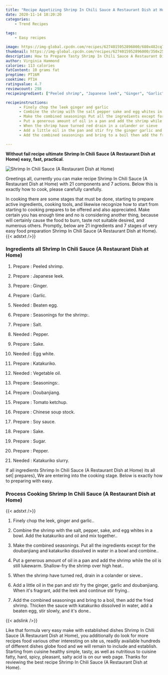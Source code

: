 ```yaml
---
title: "Recipe Appetizing Shrimp In Chili Sauce A Restaurant Dish at Home"
date: 2020-11-14 18:20:20
categories:
    - Trend Recipes
    
tags:
    - Easy recipes

image: https://img-global.cpcdn.com/recipes/6274015952896000/680x482cq70/shrimp-in-chili-sauce-a-restaurant-dish-at-home-recipe-main-photo.jpg
thumbnail: https://img-global.cpcdn.com/recipes/6274015952896000/350x250cq70/shrimp-in-chili-sauce-a-restaurant-dish-at-home-recipe-main-photo.jpg
description: How to Prepare Tasty Shrimp In Chili Sauce A Restaurant Dish at Home with 21 ingredients and 7 stages of easy cooking.
author: Virginia Hammond
calories: 113 calories
fatContent: 10 grams fat
preptime: PT16M
cooktime: PT1H
ratingvalue: 4.7
reviewcount: 298
recipeingredient: ["Peeled shrimp", "Japanese leek", "Ginger", "Garlic", "Beaten egg", "Seasonings for the shrimp", "Salt", "Pepper", "Sake", "Egg white", "Katakuriko", "Vegetable oil", "Seasonings", "Doubanjiang", "Tomato ketchup", "Chinese soup stock", "Soy sauce", "Sake", "Sugar", "Pepper", "Katakuriko slurry"]

recipeinstructions: 
      - Finely chop the leek ginger and garlic 
      - Combine the shrimp with the salt pepper sake and egg whites in a bowl Add the katakuriko and oil and mix together 
      - Make the combined seasonings Put all the ingredients except for the doubanjiang and katakuriko dissolved in water in a bowl and combine 
      - Put a generous amount of oil in a pan and add the shrimp while the oil is still lukewarm Shallowfry the shrimp over high heat 
      - When the shrimp have turned red drain in a colander or sieve 
      - Add a little oil in the pan and stir fry the ginger garlic and doubanjiang When its fragrant add the leek and continue stir frying 
      - Add the combined seasonings and bring to a boil then add the fried shrimp Thicken the sauce with katakuriko dissolved in water add a beaten egg stir slowly and its done

---
```




**Without fail recipe ultimate Shrimp In Chili Sauce (A Restaurant Dish at Home) easy, fast, practical**. 


![Shrimp In Chili Sauce (A Restaurant Dish at Home)](https://img-global.cpcdn.com/recipes/6274015952896000/680x482cq70/shrimp-in-chili-sauce-a-restaurant-dish-at-home-recipe-main-photo.jpg "Shrimp In Chili Sauce (A Restaurant Dish at Home)")




Greetings all, currently you can make recipe Shrimp In Chili Sauce (A Restaurant Dish at Home) with 21 components and 7 actions. Below this is exactly how to cook, please carefully carefully.

In cooking there are some stages that must be done, starting to prepare active ingredients, cooking tools, and likewise recognize how to start from starting to cooking prepares to be offered and also appreciated. Make certain you has enough time and no is considering another thing, because will certainly cause the food to burn, taste not suitable desired, and numerous others. Promptly, below are 21 ingredients and 7 stages of very easy food preparation Shrimp In Chili Sauce (A Restaurant Dish at Home).
{{< adstxt />}}

### Ingredients all Shrimp In Chili Sauce (A Restaurant Dish at Home)


1. Prepare  : Peeled shrimp.

1. Prepare  : Japanese leek.

1. Prepare  : Ginger.

1. Prepare  : Garlic.

1. Needed  : Beaten egg.

1. Prepare  : Seasonings for the shrimp:.

1. Prepare  : Salt.

1. Needed  : Pepper.

1. Prepare  : Sake.

1. Needed  : Egg white.

1. Prepare  : Katakuriko.

1. Needed  : Vegetable oil.

1. Prepare  : Seasonings:.

1. Prepare  : Doubanjiang.

1. Prepare  : Tomato ketchup.

1. Prepare  : Chinese soup stock.

1. Prepare  : Soy sauce.

1. Prepare  : Sake.

1. Prepare  : Sugar.

1. Prepare  : Pepper.

1. Needed  : Katakuriko slurry.



If all ingredients Shrimp In Chili Sauce (A Restaurant Dish at Home) its all set| prepares}, We are entering into the cooking stage. Below is exactly how to preparing with easy.

### Process Cooking Shrimp In Chili Sauce (A Restaurant Dish at Home)

{{< adstxt />}}


1. Finely chop the leek, ginger and garlic..



1. Combine the shrimp with the salt, pepper, sake, and egg whites in a bowl. Add the katakuriko and oil and mix together..



1. Make the combined seasonings. Put all the ingredients except for the doubanjiang and katakuriko dissolved in water in a bowl and combine..



1. Put a generous amount of oil in a pan and add the shrimp while the oil is still lukewarm. Shallow-fry the shrimp over high heat..



1. When the shrimp have turned red, drain in a colander or sieve..



1. Add a little oil in the pan and stir fry the ginger, garlic and doubanjiang. When it&#39;s fragrant, add the leek and continue stir frying..



1. Add the combined seasonings and bring to a boil, then add the fried shrimp. Thicken the sauce with katakuriko dissolved in water, add a beaten egg, stir slowly, and it&#39;s done..





{{< adslink />}}

Like that formula very easy make with established dishes Shrimp In Chili Sauce (A Restaurant Dish at Home), you additionally do look for more recipes food various other interesting on site us, readily available hundreds of different dishes globe food and we will remain to include and establish. Starting from cuisine healthy simple, tasty, as well as nutritious to cuisine fatty, hard, spicy, pleasant, salty acid is on our web page. Thanks for reviewing the best recipe Shrimp In Chili Sauce (A Restaurant Dish at Home).
